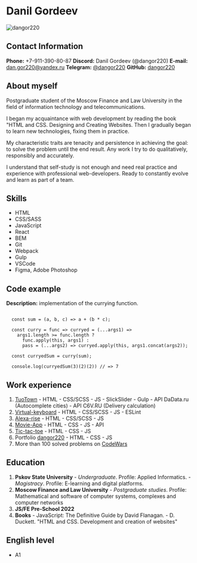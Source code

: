 
# Danil Gordeev

![dangor220](https://avatars.githubusercontent.com/u/50300277?v=4)

## Contact Information

**Phone:** +7-911-390-80-87
**Discord:** Danil Gordeev (@dangor220)
**E-mail:** [dan.gor220@yandex.ru](dan.gor220@yandex.ru)
**Telegram:** [@dangor220](https://t.me/dangor220)
**GitHub:** [dangor220](https://github.com/dangor220)

## About myself

Postgraduate student of the Moscow Finance and Law University
in the field of information technology and telecommunications.

I began my acquaintance with web development by reading the book "HTML and CSS.
Designing and Creating Websites. Then I gradually began to learn new technologies,
fixing them in practice.

My characteristic traits are tenacity and persistence in achieving the goal:
to solve the problem until the end result. Any work I try to do qualitatively,
responsibly and accurately.

I understand that self-study is not enough and need real practice
and experience with professional web-developers.
Ready to constantly evolve and learn as part of a team.

## Skills
  - HTML
  - CSS/SASS
  - JavaScript
  - React
  - BEM
  - Git
  - Webpack
  - Gulp
  - VSCode
  - Figma, Adobe Photoshop

## Code example

**Description:** implementation of the currying function.

```

  const sum = (a, b, c) => a + (b * c);

  const curry = func => curryed = (...args1) => 
    args1.length >= func.length ?
      func.apply(this, args1) :
      pass = (...args2) => curryed.apply(this, args1.concat(args2));

  const curryedSum = curry(sum);

  console.log(curryedSum(3)(2)(2)) // => 7

```
## Work experience
  1. [TuoTown](https://dangor220.github.io/tuo-town/dist/)
    - HTML
    - CSS/SCSS
    - JS
    - SlickSlider
    - Gulp
    - API DaData.ru (Autocomplete cities)
    - API C6V.RU (Delivery calculation)
  2. [Virtual-keyboard](https://dangor220.github.io/virtual-keyboard/)
    - HTML
    - CSS/SCSS
    - JS
    - ESLint
  3. [Alexa-rise](https://dangor220.github.io/alexa-rise/portfolio/)
    - HTML
    - CSS/SCSS
    - JS
  4. [Movie-App](https://dangor220.github.io/movie-app/)
    - HTML
    - CSS
    - JS
    - API
  5. [Tic-tac-toe](https://dangor220.github.io/tic-tac-toe/)
    - HTML
    - CSS
    - JS
  6. Portfolio [dangor220](https://dangor220.github.io/)
    - HTML
    - CSS
    - JS
  7. More than 100 solved problems on [CodeWars](https://www.codewars.com/users/dangor220)

## Education
  1. **Pskov State University**
    - *Undergraduate*. Profile: Applied Informatics.
    - *Magistracy*. Profile: E-learning and digital platforms.
  2. **Moscow Finance and Law University**
    - *Postgraduate studies*. Profile: Mathematical and software of computer systems, complexes and computer networks
  3. **JS/FE Pre-School 2022**
  4. **Books**
    - JavaScript: The Definitive Guide by David Flanagan.
    - D. Duckett. "HTML and CSS. Development and creation of websites"

## English level
  - A1
